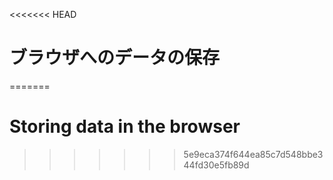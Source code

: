 
<<<<<<< HEAD
# ブラウザへのデータの保存
=======
# Storing data in the browser
>>>>>>> 5e9eca374f644ea85c7d548bbe344fd30e5fb89d
